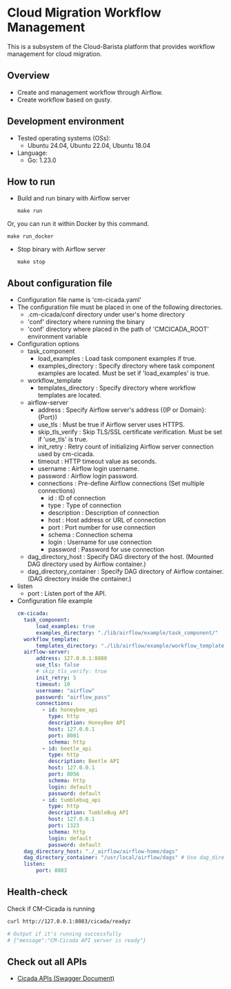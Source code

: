 # Cloud Migration Workflow Management
This is a subsystem of the Cloud-Barista platform that provides workflow management for cloud migration.

## Overview

* Create and management workflow through Airflow.
* Create workflow based on gusty.

## Development environment
* Tested operating systems (OSs):
    * Ubuntu 24.04, Ubuntu 22.04, Ubuntu 18.04
* Language:
    * Go: 1.23.0

## How to run

* Build and run binary with Airflow server
   ```shell
   make run
   ```

Or, you can run it within Docker by this command.
 ```shell
 make run_docker
 ```

* Stop binary with Airflow server
   ```shell
   make stop
   ```

## About configuration file
- Configuration file name is 'cm-cicada.yaml'
- The configuration file must be placed in one of the following directories.
    - .cm-cicada/conf directory under user's home directory
    - 'conf' directory where running the binary
    - 'conf' directory where placed in the path of 'CMCICADA_ROOT' environment variable
- Configuration options
    - task_component
        - load_examples : Load task component examples if true.
        - examples_directory : Specify directory where task component examples are located. Must be set if 'load_examples' is true.
    - workflow_template
        - templates_directory : Specify directory where workflow templates are located.
    - airflow-server
        - address : Specify Airflow server's address ({IP or Domain}:{Port})
        - use_tls : Must be true if Airflow server uses HTTPS.
        - skip_tls_verify : Skip TLS/SSL certificate verification. Must be set if 'use_tls' is true.
        - init_retry : Retry count of initializing Airflow server connection used by cm-cicada.
        - timeout : HTTP timeout value as seconds.
        - username : Airflow login username.
        - password : Airflow login password.
        - connections : Pre-define Airflow connections (Set multiple connections)
          - id : ID of connection
          - type : Type of connection
          - description : Description of connection
          - host : Host address or URL of connection
          - port : Port number for use connection
          - schema : Connection schema
          - login : Username for use connection
          - password : Password for use connection
    - dag_directory_host : Specify DAG directory of the host. (Mounted DAG directory used by Airflow container.)
    - dag_directory_container : Specify DAG directory of Airflow container. (DAG directory inside the container.)
- listen
    - port : Listen port of the API.
- Configuration file example
  ```yaml
  cm-cicada:
    task_component:
        load_examples: true
        examples_directory: "./lib/airflow/example/task_component/"
    workflow_template:
        templates_directory: "./lib/airflow/example/workflow_template/"
    airflow-server:
        address: 127.0.0.1:8080
        use_tls: false
        # skip_tls_verify: true
        init_retry: 5
        timeout: 10
        username: "airflow"
        password: "airflow_pass"
        connections:
          - id: honeybee_api
            type: http
            description: HoneyBee API
            host: 127.0.0.1
            port: 8081
            schema: http
          - id: beetle_api
            type: http
            description: Beetle API
            host: 127.0.0.1
            port: 8056
            schema: http
            login: default
            password: default
          - id: tumblebug_api
            type: http
            description: TumbleBug API
            host: 127.0.0.1
            port: 1323
            schema: http
            login: default
            password: default
    dag_directory_host: "./_airflow/airflow-home/dags"
    dag_directory_container: "/usr/local/airflow/dags" # Use dag_directory_host for dag_directory_container, if this value is empty
    listen:
        port: 8083
  ```

## Health-check

Check if CM-Cicada is running

```bash
curl http://127.0.0.1:8083/cicada/readyz

# Output if it's running successfully
# {"message":"CM-Cicada API server is ready"}
```

## Check out all APIs
* [Cicada APIs (Swagger Document)](https://cloud-barista.github.io/cb-tumblebug-api-web/?url=https://raw.githubusercontent.com/cloud-barista/cm-cicada/main/pkg/api/rest/docs/swagger.yaml)
